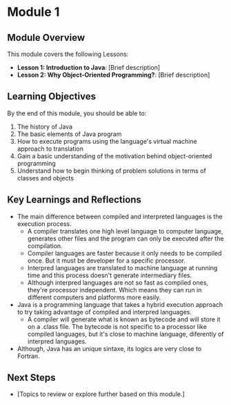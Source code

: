 # Module 1

## Module Overview
This module covers the following Lessons:
- **Lesson 1: Introduction to Java**: [Brief description]
- **Lesson 2: Why Object-Oriented Programming?**: [Brief description]

## Learning Objectives
By the end of this module, you should be able to:

1. The history of Java
2. The basic elements of Java program
3. How to execute programs using the language's virtual machine approach to translation
4. Gain a basic understanding of the motivation behind object-oriented programming
5. Understand how to begin thinking of problem solutions in terms of classes and objects


## Key Learnings and Reflections
- The main difference between compiled and interpreted languages is the execution process.
    - A compiler translates one high level language to computer language, generates other files and the program can only be executed after the compilation.
    - Compiler languages are faster because it only needs to be compiled once. But it must be developer for a specific processor.
    - Interpred languages are translated to machine language at running time and this process doesn't generate intermediary files.
    - Although interpred languages are not so fast as compiled ones, they're processor independent. Which means they can run in different computers and platforms more easily.
- Java is a programming language that takes a hybrid execution approach to try taking advantage of compiled and interpred languages.
    - A compiler will generate what is known as bytecode and will store it on a .class file. The bytecode is not specific to a processor like compiled languages, but it's close to machine language, diferently of interpred languages.
- Although, Java has an unique sintaxe, its logics are very close to Fortran.


## Next Steps
- [Topics to review or explore further based on this module.]
